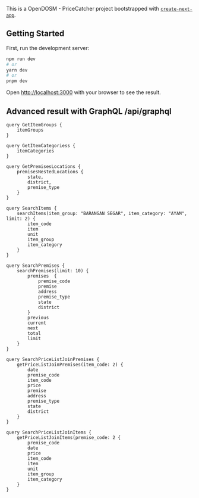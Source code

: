This is a OpenDOSM - PriceCatcher project bootstrapped with [`create-next-app`](https://github.com/vercel/next.js/tree/canary/packages/create-next-app).

## Getting Started

First, run the development server:

```bash
npm run dev
# or
yarn dev
# or
pnpm dev
```

Open [http://localhost:3000](http://localhost:3000) with your browser to see the result.

## Advanced result with GraphQL /api/graphql

    query GetItemGroups {
    	itemGroups
    }

    query GetItemCategoriess {
	    itemCategories
    }

	query GetPremisesLocations {
		premisesNestedLocations {
			state,
			district,
			premise_type
		}
	}

	query SearchItems {
		searchItems(item_group: "BARANGAN SEGAR", item_category: "AYAM", limit: 2) {
			item_code
			item
			unit
			item_group
			item_category
		}
	}

	query SearchPremises {
		searchPremises(limit: 10) {
			premises  {
				premise_code
				premise
				address
				premise_type
				state
				district
			}
			previous
			current
			next
			total
			limit
		}
	}

	query SearchPriceListJoinPremises {
		getPriceListJoinPremises(item_code: 2) {
			date
			premise_code
			item_code
			price
			premise
			address
			premise_type
			state
			district
		}
	}

	query SearchPriceListJoinItems {
		getPriceListJoinItems(premise_code: 2 {
			premise_code
			date
			price
			item_code
			item
			unit
			item_group
			item_category
		}
	}
